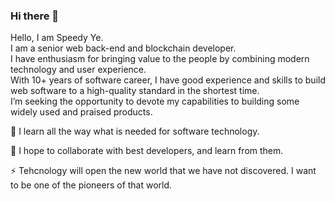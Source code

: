### Hi there 👋

<p>
  Hello, I am Speedy Ye.
  <br>I am a senior web back-end and blockchain developer.
  <br>I have enthusiasm for bringing value to the people by combining modern technology and user experience. 
  <br>With 10+ years of software career, I have good experience and skills to build web software to a high-quality standard in the shortest time.
  <br>I’m seeking the opportunity to devote my capabilities to building some widely used and praised products. 
 </p>
<p>
 🌱  I learn all the way what is needed for software technology.
</p>

<p>
👯  I hope to collaborate with best developers, and learn from them. 
</p>

<p>
⚡ 
  Tehcnology will open the new world that we have not discovered. 
  I want to be one of the pioneers of that world.
</p>

<!--
**speedy-ye/speedy-ye** is a ✨ _special_ ✨ repository because its `README.md` (this file) appears on your GitHub profile.

Here are some ideas to get you started:

- 🔭 I’m currently working on ...
- 🌱 I’m currently learning ...
- 👯 I’m looking to collaborate on ...
- 🤔 I’m looking for help with ...
- 💬 Ask me about ...
- 📫 How to reach me: ...
- 😄 Pronouns: ...
- ⚡ Fun fact: ...
-->
